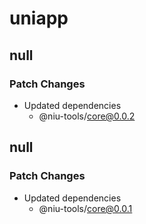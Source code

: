 # uniapp

## null

### Patch Changes

- Updated dependencies
  - @niu-tools/core@0.0.2

## null

### Patch Changes

- Updated dependencies
  - @niu-tools/core@0.0.1
